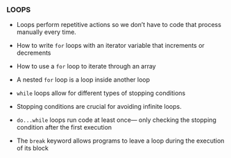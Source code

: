 ### LOOPS ###

* Loops perform repetitive actions so we don’t have to code that process manually every time.

* How to write `for` loops with an iterator variable that increments or decrements

* How to use a `for` loop to iterate through an array

* A nested `for` loop is a loop inside another loop

* `while` loops allow for different types of stopping conditions

* Stopping conditions are crucial for avoiding infinite loops.

* `do...while` loops run code at least once— only checking the stopping condition after the first execution

* The `break` keyword allows programs to leave a loop during the execution of its block